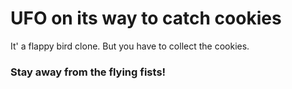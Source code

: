 # UFO on its way to catch cookies

It' a flappy bird clone.
But you have to collect the cookies.

### Stay away from the flying fists!

